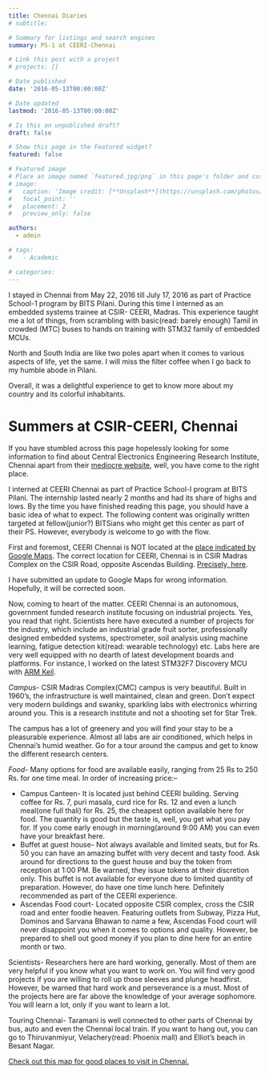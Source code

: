 ```yaml
---
title: Chennai Diaries
# subtitle: 

# Summary for listings and search engines
summary: PS-1 at CEERI-Chennai

# Link this post with a project
# projects: []

# Date published
date: '2016-05-13T00:00:00Z'

# Date updated
lastmod: '2016-05-13T00:00:00Z'

# Is this an unpublished draft?
draft: false

# Show this page in the Featured widget?
featured: false

# Featured image
# Place an image named `featured.jpg/png` in this page's folder and customize its options here.
# image:
#   caption: 'Image credit: [**Unsplash**](https://unsplash.com/photos/CpkOjOcXdUY)'
#   focal_point: ''
#   placement: 2
#   preview_only: false

authors:
  - admin

# tags:
#   - Academic

# categories:
---
```

I stayed in Chennai from May 22, 2016 till July 17, 2016 as part of Practice School-1 program by BITS Pilani. During this time I interned as an embedded systems trainee at CSIR- CEERI, Madras. This experience taught me a lot of things, from scrambling with basic(read: barely enough) Tamil in crowded (MTC) buses to hands on training with STM32 family of embedded MCUs.

North and South India are like two poles apart when it comes to various aspects of life, yet the same. I will miss the filter coffee when I go back to my humble abode in Pilani.

Overall, it was a delightful experience to get to know more about my country and its colorful inhabitants.

# Summers at CSIR-CEERI, Chennai

If you have stumbled across this page hopelessly looking for some information to find about Central Electronics Engineering Research Institute, Chennai apart from their [mediocre website](www.ceerichennai.org), well, you have come to the right place.

I interned at CEERI Chennai as part of Practice School-I program at BITS Pilani. The internship lasted nearly 2 months and had its share of highs and lows. By the time you have finished reading this page, you should have a basic idea of what to expect. The following content was originally written targeted at fellow(junior?) BITSians who might get this center as part of their PS. However, everybody is welcome to go with the flow.

First and foremost, CEERI Chennai is NOT located at the [place indicated by Google Maps](https://www.google.com/maps/place/Central+Electronics+Engineering+Research+Institute+(C.+E.+E.+R.+I)/@12.9786888,80.2380895,17z/data=!3m1!4b1!4m5!3m4!1s0x3a525d7a7efd332f:0xb3c397fa50a651d4!8m2!3d12.9786836!4d80.2402782). The correct location for CEERI, Chennai is in CSIR Madras Complex on the CSIR Road, opposite Ascendas Building. [Precisely, here](https://www.google.co.in/maps/@12.9880338,80.2445226,18.25z?hl=en).

I have submitted an update to Google Maps for wrong information. Hopefully, it will be corrected soon.

Now, coming to heart of the matter. CEERI Chennai is an autonomous, government funded research institute focusing on industrial projects. Yes, you read that right. Scientists here have executed a number of projects for the industry, which include an industrial grade fruit sorter, professionally designed embedded systems, spectrometer, soil analysis using machine learning, fatigue detection kit(read: wearable technology) etc. Labs here are very well equipped with no dearth of latest development boards and platforms. For instance, I worked on the latest STM32F7 Discovery MCU with [ARM Keil](www.keil.com/product/).

*Campus*- CSIR Madras Complex(CMC) campus is very beautiful. Built in 1960’s, the infrastructure is well maintained, clean and green. Don’t expect very modern buildings and swanky, sparkling labs with electronics whirring around you. This is a research institute and not a shooting set for Star Trek.

The campus has a lot of greenery and you will find your stay to be a pleasurable experience. Almost all labs are air conditioned, which helps in Chennai’s humid weather. Go for a tour around the campus and get to know the different research centers.

*Food*- Many options for food are available easily, ranging from 25 Rs to 250 Rs. for one time meal. In order of increasing price:–

  * Campus Canteen- It is located just behind CEERI building. Serving coffee for Rs. 7, puri masala, curd rice for Rs. 12 and even a lunch meal(one full thali) for Rs. 25,  the cheapest option available here for food. The quantity is good but the taste is, well, you get what you pay for. If you come early enough in morning(around 9:00 AM) you can even have your breakfast here.
  * Buffet at guest house- Not always available and limited seats, but for Rs. 50 you can have an amazing buffet with very decent and tasty food. Ask around for directions to the guest house and buy the token from reception at 1:00 PM. Be warned, they issue tokens at their discretion only. This buffet is not available for everyone due to limited quantity of preparation. However, do have one time lunch here. Definitely recommended as part of the CEERI experience.
  * Ascendas Food court- Located opposite CSIR complex, cross the CSIR road and enter foodie heaven. Featuring outlets from Subway, Pizza Hut, Dominos and Sarvana Bhawan to name a few, Ascendas Food court will never disappoint you when it comes to options and quality. However, be prepared to shell out good money if you plan to dine here for an entire month or two.

Scientists- Researchers here are hard working, generally. Most of them are very helpful if you know what you want to work on. You will find very good projects if you are willing to roll up those sleeves and plunge headfirst. However, be warned that hard work and perseverance is a must. Most of the projects here are far above the knowledge of your average sophomore. You will learn a lot, only if you want to learn a lot.

Touring Chennai- Taramani is well connected to other parts of Chennai by bus, auto and even the Chennai local train. If you want to hang out, you can go to Thiruvanmiyur, Velachery(read: Phoenix mall) and Elliot’s beach in Besant Nagar. 

[Check out this map for good places to visit in Chennai.](https://www.google.com/maps/d/u/2/edit?mid=1K3oGjLyJYGlxh_j48M-diGnLmYA)